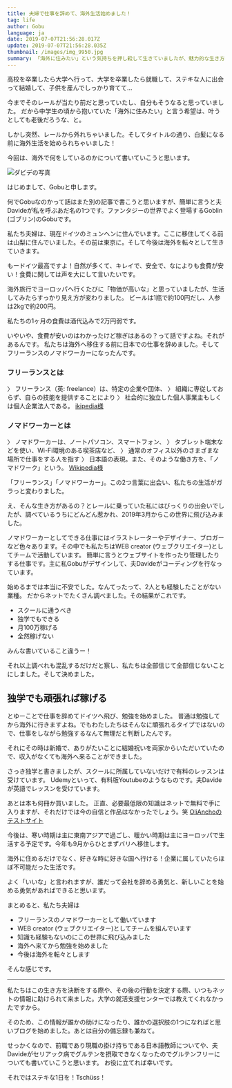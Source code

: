 ```yaml
---
title: 夫婦で仕事を辞めて、海外生活始めました！
tag: life
author: Gobu
language: ja
date: 2019-07-07T21:56:28.017Z
update: 2019-07-07T21:56:28.035Z
thumbnail: /images/img_9950.jpg
summary: 「海外に住みたい」という気持ちを押し殺して生きていましたが、魅力的な生き方・働き方に出会い、飛び込んでみました。
---
```

高校を卒業したら大学へ行って、大学を卒業したら就職して、ステキな人に出会って結婚して、子供を産んでしっかり育てて…

今までそのレールが当たり前だと思っていたし、自分もそうなると思っていました。
だから中学生の頃から抱いていた「海外に住みたい」と言う希望は、叶うとしても老後だろうな、と。

しかし突然、レールから外れちゃいました。そしてタイトルの通り、白髪になる前に海外生活を始められちゃいました！

今回は、海外で何をしているのかについて書いていこうと思います。

![ダビデの写真](/images/shots.jpg "これがダビデです")

はじめまして、Gobuと申します。

何でGobuなのかって話はまた別の記事で書こうと思いますが、簡単に言うと夫Davideが私を呼ぶあだ名の1つです。ファンタジーの世界でよく登場するGoblin (ゴブリン)のGobuです。

私たち夫婦は、現在ドイツのミュンヘンに住んでいます。ここに移住してくる前は山梨に住んでいました。その前は東京に。そして今後は海外を転々として生きていきます。

もードイツ最高ですよ！自然が多くて、キレイで、安全で、なによりも食費が安い！食費に関しては声を大にして言いたいです。

海外旅行でヨーロッパへ行くたびに「物価が高いな」と思っていましたが、生活してみたらすっかり見え方が変わりました。
ビールは1瓶で約100円だし、人参は2kgで約200円。

私たちの1ヶ月の食費は酒代込みで2万円弱です。

いやいや、食費が安いのはわかったけど稼ぎはあるの？って話ですよね。それがあるんです。
私たちは海外へ移住する前に日本での仕事を辞めました。そしてフリーランスのノマドワーカーになったんです。

### フリーランスとは
〉 フリーランス（英: freelance）は、特定の企業や団体、
〉 組織に専従しておらず、自らの技能を提供することにより
〉 社会的に独立した個人事業主もしくは個人企業法人である。
[ikipedia様](https://ja.wikipedia.org/wiki/%E3%83%95%E3%83%AA%E3%83%BC%E3%83%A9%E3%83%B3%E3%82%B9)

### ノマドワーカーとは
〉 ノマドワーカーは、ノートパソコン、スマートフォン、
〉 タブレット端末などを使い、Wi-Fi環境のある喫茶店など、
〉 通常のオフィス以外のさまざまな場所で仕事をする人を指す
〉 日本語の表現。また、そのような働き方を、「ノマドワーク」という。
[Wikipedia様](https://ja.wikipedia.org/wiki/%E3%83%8E%E3%83%9E%E3%83%89%E3%83%AF%E3%83%BC%E3%82%AB%E3%83%BC)

「フリーランス」「ノマドワーカー」。この2つ言葉に出会い、私たちの生活がガラっと変わりました。

え、そんな生き方があるの？とレールに乗っていた私にはびっくりの出会いでしたが、調べているうちにどんどん惹かれ、2019年3月からこの世界に飛び込みました。

ノマドワーカーとしてできる仕事にはイラストレーターやデザイナー、ブロガーなど色々あります。その中でも私たちはWEB creator (ウェブクリエイター)としてチームで活動しています。
簡単に言うとウェブサイトを作ったり管理したりする仕事です。主に私Gobuがデザインして、夫Davideがコーディングを行なっています。

始めるまでは本当に不安でした。なんてったって、2人とも経験したことがない業種。
だからネットでたくさん調べました。その結果がこれです。

* スクールに通うべき
* 独学でもできる
* 月100万稼げる
* 全然稼げない

みんな書いていること違うー！

それ以上調べれも混乱するだけだと察し、私たちは全部信じて全部信じないことにしました。そして決めました。

## 独学でも頑張れば稼げる

とゆーことで仕事を辞めてドイツへ飛び、勉強を始めました。
普通は勉強してから海外に行きますよね。でもわたしたちはそんなに頑張れるタイプではないので、仕事をしながら勉強するなんて無理だと判断したんです。

それにその時は新婚で、ありがたいことに結婚祝いを両家からいただいていたので、収入がなくても海外へ来ることができました。

さっき独学と書きましたが、スクールに所属していないだけで有料のレッスンは受けています。
Udemyといって、有料版Youtubeのようなものです。夫Davideが英語でレッスンを受けています。

あとは本も何冊か買いました。
正直、必要最低限の知識はネットで無料で手に入りますが、それだけでは今の自信と作品はなかったでしょう。笑
[OliAnchoのテストサイト](https://vibrant-jones-3cd723.netlify.com)

今後は、寒い時期は主に東南アジアで過ごし、暖かい時期は主にヨーロッパで生活する予定です。今年も9月からひとまずバリへ移住します。

海外に住めるだけでなく、好きな時に好きな国へ行ける！企業に属していたらほぼ不可能だった生活です。

よく「いいな」と言われますが、誰だって会社を辞める勇気と、新しいことを始める勇気があればできると思います。

まとめると、私たち夫婦は

* フリーランスのノマドワーカーとして働いています
* WEB creator (ウェブクリエイター)としてチームを組んでいます
* 知識も経験もないのにこの世界に飛び込みました
* 海外へ来てから勉強を始めました
* 今後は海外を転々とします

そんな感じです。

---

私たちはこの生き方を決断をする際や、その後の行動を決定する際、いつもネットの情報に助けられて来ました。大学の就活支援センターでは教えてくれなかったですから。

そのため、この情報が誰かの助けになったり、誰かの選択肢の1つになればと思いブログを始めました。あとは自分の備忘録も兼ねて。

せっかくなので、前職であり現職の掛け持ちである日本語教師についてや、夫Davideがセリアック病でグルテンを摂取できなくなったのでグルテンフリーについても書いていこうと思います。
お役に立てれば幸いです。

それではステキな1日を！Tschüss！
